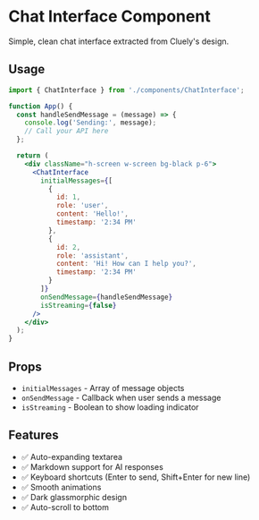 # Chat Interface Component

Simple, clean chat interface extracted from Cluely's design.

## Usage

```jsx
import { ChatInterface } from './components/ChatInterface';

function App() {
  const handleSendMessage = (message) => {
    console.log('Sending:', message);
    // Call your API here
  };

  return (
    <div className="h-screen w-screen bg-black p-6">
      <ChatInterface
        initialMessages={[
          {
            id: 1,
            role: 'user',
            content: 'Hello!',
            timestamp: '2:34 PM'
          },
          {
            id: 2,
            role: 'assistant',
            content: 'Hi! How can I help you?',
            timestamp: '2:34 PM'
          }
        ]}
        onSendMessage={handleSendMessage}
        isStreaming={false}
      />
    </div>
  );
}
```

## Props

- `initialMessages` - Array of message objects
- `onSendMessage` - Callback when user sends a message
- `isStreaming` - Boolean to show loading indicator

## Features

- ✅ Auto-expanding textarea
- ✅ Markdown support for AI responses
- ✅ Keyboard shortcuts (Enter to send, Shift+Enter for new line)
- ✅ Smooth animations
- ✅ Dark glassmorphic design
- ✅ Auto-scroll to bottom

